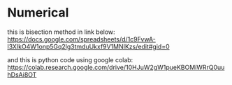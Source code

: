 # Numerical
this is bisection method in link below:
https://docs.google.com/spreadsheets/d/1c9FvwA-l3XIkO4W1onp5Gq2lg3tmduUkxf9V1MNIKzs/edit#gid=0

and this is python code using google colab:
https://colab.research.google.com/drive/10HJuW2gW1pueKBOMiWRrQ0uuhDsAi8OT



